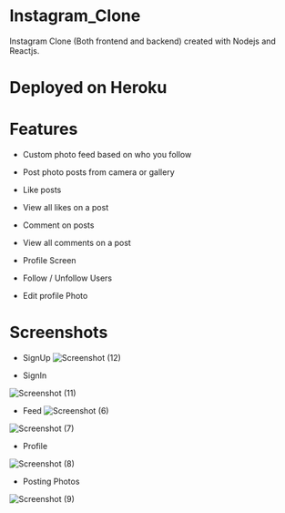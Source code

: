 # Instagram_Clone

Instagram Clone (Both frontend and backend) created with Nodejs and Reactjs.
# Deployed on Heroku

# Features

- Custom photo feed based on who you follow
- Post photo posts from camera or gallery
- Like posts
- View all likes on a post
- Comment on posts
- View all comments on a post

- Profile Screen
- Follow / Unfollow Users

- Edit profile Photo

# Screenshots

- SignUp
![Screenshot (12)](https://user-images.githubusercontent.com/51844879/97795337-f33d0a00-1c2a-11eb-9260-7103870789ee.png)

- SignIn

![Screenshot (11)](https://user-images.githubusercontent.com/51844879/97795336-f20bdd00-1c2a-11eb-958d-d0d58e64eaa1.png)


- Feed
![Screenshot (6)](https://user-images.githubusercontent.com/51844879/97795327-e7514800-1c2a-11eb-862c-113b82c4558b.png)

![Screenshot (7)](https://user-images.githubusercontent.com/51844879/97795328-eae4cf00-1c2a-11eb-8f8b-2ff822bb2fad.png)


- Profile

![Screenshot (8)](https://user-images.githubusercontent.com/51844879/97795332-f0421980-1c2a-11eb-9d3b-0e06ca76234a.png)


- Posting Photos

![Screenshot (9)](https://user-images.githubusercontent.com/51844879/97795335-f1734680-1c2a-11eb-9bba-d17d54af271a.png)









